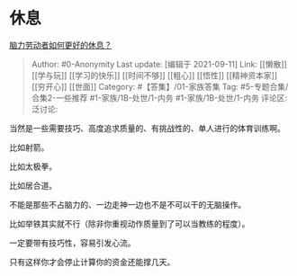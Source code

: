 # 休息
[脑力劳动者如何更好的休息？](https://www.zhihu.com/question/35484585/answer/2114331418)

> Author: #0-Anonymity
> Last update: [编辑于 2021-09-11]
> Link: [[懒散]] [[学与玩]] [[学习的快乐]] [[时间不够]] [[粗心]] [[悟性]] [[精神资本家]] [[穷开心]] [[世面]]
> Category: #【答集】/01-家族答集
> Tag: #5-专题合集/合集2-一些推荐 #1-家族/1B-处世/1-内务 #1-家族/1B-处世/1-内务
> 评论区:
> 泛讨论:

当然是一些需要技巧、高度追求质量的、有挑战性的、单人进行的体育训练啊。

比如射箭。

比如太极拳。

比如居合道。

不能是那些不占脑力的、一边走神一边也不是不可以干的无脑操作。

比如举铁其实就不行（除非你重视动作质量到了可以当教练的程度）。

一定要带有技巧性，容易引发心流。

只有这样你才会停止计算你的资金还能撑几天。
